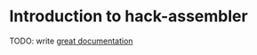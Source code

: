 # Introduction to hack-assembler

TODO: write [great documentation](http://jacobian.org/writing/what-to-write/)

